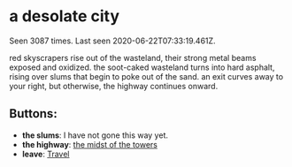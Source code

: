 # a desolate city

Seen 3087 times. Last seen 2020-06-22T07:33:19.461Z.

red skyscrapers rise out of the wasteland, their strong metal beams exposed and oxidized. the soot-caked wasteland turns into hard asphalt, rising over slums that begin to poke out of the sand. an exit curves away to your right, but otherwise, the highway continues onward.

## Buttons:

- **the slums**: I have not gone this way yet.
- **the highway**: [the midst of the towers](the-midst-of-the-towers-lxsdpw.md)
- **leave**: [Travel](Travel-travel.md)
